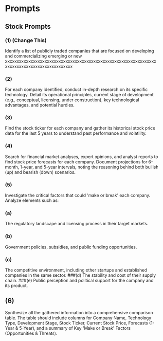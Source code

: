 # Prompts
## Stock Prompts 

### (1) (Change This)
Identify a list of publicly traded companies that are focused on developing and commercializing emerging or new xxxxxxxxxxxxxxxxxxxxxxxxxxxxxxxxxxxxxxxxxxxxxxxxxxxxxxxxxxxxxxxxxxxxxxxxxxxxxxxxxxxxxxxxxxxxxx
### (2) 
For each company identified, conduct in-depth research on its specific technology. Detail its operational principles, current stage of development (e.g., conceptual, licensing, under construction), key technological advantages, and potential hurdles.
### (3)
Find the stock ticker for each company and gather its historical stock price data for the last 5 years to understand past performance and volatility.
### (4) 
Search for financial market analyses, expert opinions, and analyst reports to find stock price forecasts for each company. Document projections for 6-month, 1-year, and 5-year intervals, noting the reasoning behind both bullish (up) and bearish (down) scenarios.
### (5) 
Investigate the critical factors that could 'make or break' each company. Analyze elements such as:
### (a)
The regulatory landscape and licensing process in their target markets.
### (b)
Government policies, subsidies, and public funding opportunities.
### (c) 
The competitive environment, including other startups and established companies in the same sector.
###(d) 
The stability and cost of their supply chain.
###(e) 
Public perception and political support for the company and its product.
## (6)
Synthesize all the gathered information into a comprehensive comparison table. The table should include columns for Company Name, Technology Type, Development Stage, Stock Ticker, Current Stock Price, Forecasts (1-Year & 5-Year), and a summary of Key 'Make or Break' Factors (Opportunities & Threats).
